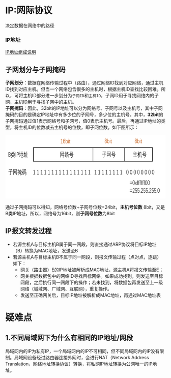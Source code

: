 # IP:网际协议  
决定数据在网络中的路径  

### IP地址  
[IP地址组成说明](./chap1_overview.md/#IP地址)  
## 子网划分与子网掩码
**子网划分**：数据在网络传输过程中（路由），通过网络ID找到对应网络，通过主机ID找到对应主机。但当一个网络包含很多的主机时，根据主机ID查找比较困难。所以，可将主机ID部分进一步划分为`子网ID`和`主机ID`，子网ID用于寻找网络内的子网，主机ID用于寻找子网中的主机。  
**子网掩码**：因此，32bit的IP地址可以分为网络号、子网号以及主机号，其中子网掩码的目的是确定IP地址中有多少位的子网号，多少位的主机号。其中，**32bit**的子网掩码通过值1表示网络号和子网号，值0表示主机号。最后，再通过IP地址的类型，将主机ID的位数减去主机号的位数，即子网位数。如下图所示： 
 <div align=left><img width="530" height="200" src="./images/子网掩码.png"/></div>  
  
通过子网掩码可以得知，网络号位数+子网号位数=24bit，**主机号位数** 8bit，又是B类IP地址，所以，网络号为16bit，则**子网号位数**为8bit  

## IP报文转发过程
- 若源主机A与目标主机B属于同一网段，则直接通过ARP协议将目标IP地址（B）转换为MAC地址，发送至B
- 若源主机A与目标主机B不属于同一网段，则报文传输过程（点对点，逐跳）如下：
  - 网关（路由器）E的IP地址被解析成MAC地址，源主机A将报文传输至E；
  - 网关根据数据包中的网络ID寻找目标网络。如果成功找到，则发送至目标网段，之后执行同一网段下的操作；若未找到，将数据包再发送至上一级网络（城域网、广域网、互联网），重复操作。
  - 发送至正确网关后，目标IP地址被解析成MAC地址，再通过MAC地址表

# 疑难点
## 1.不同局域网下为什么有相同的IP地址/网段
局域网内的IP为私有IP，一个局域网内的IP不可相同，但不同局域网内的IP没有限制。局域网设备经过路由器连接外网时，会进行NAT（Network Address Translation，网络地址转换协议）转换，将私网IP地址转换为公网唯一的IP地址。



